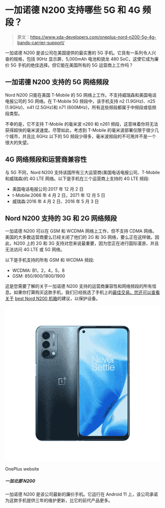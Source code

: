 # 一加诺德 N200 支持哪些 5G 和 4G 频段？

> 原文：<https://www.xda-developers.com/oneplus-nord-n200-5g-4g-bands-carrier-support/>

一加诺德 N200 是该公司在美国提供的最实惠的 5G 手机。它具有一系列令人兴奋的规格，包括 90Hz 显示屏、5,000mAh 电池和骁龙 480 SoC，这使它成为廉价 5G 手机的绝佳选择。但它能在美国所有的 5G 运营商上工作吗？

## 一加诺德 N200 支持的 5G 网络频段

Nord N200 只能在美国 T-Mobile 的 5G 网络上工作。不支持威瑞森和美国电话电报公司的 5G 网络。在 T-Mobile 5G 频段中，该手机支持 n2 (1.9GHz)、n25 (1.9GHz)、n41 (2.5GHz)和 n71 (600MHz)，所有这些频段都属于中频段或低频段类型。

不幸的是，它不支持 T-Mobile 的毫米波 n260 和 n261 频段，这意味着你将无法获得超快的毫米波速度。尽管如此，考虑到 T-Mobile 的毫米波部署仅限于很少几个城市，并且比 6GHz 以下的 5G 频段少得多，毫米波频段的不可用并不是一个很大的失望。

## 4G 网络频段和运营商兼容性

与 5G 不同，Nord N200 支持该国所有三大运营商(美国电话电报公司、T-Mobile 和威瑞森)的 4G LTE 网络。以下是手机在三个运营商上支持的 4G LTE 频段:

*   美国电话电报公司:2017 年 12 月 2 日
*   t-Mobile:2066 年 4 月 2 日，2071 年 12 月 5 日
*   威瑞森:2016 年 4 月 2 日、2016 年 5 月 3 日

## Nord N200 支持的 3G 和 2G 网络频段

一加诺德 N200 可以在 GSM 和 WCDMA 网络上工作，但不支持 CDMA 网络。美国的大多数运营商要么已经关闭了他们的 2G 和 3G 网络，要么正在这样做。因此，N200 上的 2G 和 3G 支持对您来说最重要，因为您正在进行国际漫游，并且无法访问 4G LTE 或 5G 网络。

以下是手机支持的所有 GSM 和 WCDMA 频段:

*   WCDMA: B1，2，4，5，8
*   GSM: 850/900/1800/1900

这是您需要了解的关于一加诺德 N200 支持的运营商兼容性和网络频段的所有信息。如果你打算购买这款手机，我们已经挑选了手机上的[最佳交易。您还可以查看关于](https://www.xda-developers.com/best-oneplus-nord-n200-deals/) [best Nord N200 机箱](https://www.xda-developers.com/best-oneplus-nord-n200-cases/)的建议，以保护设备。

 <picture>![The OnePlus store offers several payment options, including PayPal, and ships the devices via FedEx Express.](img/1fc5eb492f402fe105792aed61a9e9fb.png)</picture> 

OnePlus website

##### 一加北部 N200

一加诺德 N200 是该公司最新的廉价手机。它运行在 Android 11 上，该公司承诺为这款手机提供三年的维护更新，比它的前代产品更多。